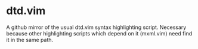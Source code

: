 dtd.vim
=======

A github mirror of the usual dtd.vim syntax highlighting script. Necessary because other highlighting scripts
which depend on it (mxml.vim) need find it in the same path.
